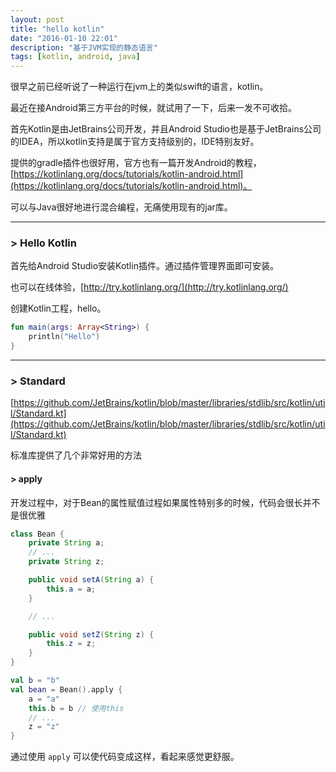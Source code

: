 ```yaml
---
layout: post
title: "hello kotlin"
date: "2016-01-10 22:01"
description: "基于JVM实现的静态语言"
tags: [kotlin, android, java]
---
```


很早之前已经听说了一种运行在jvm上的类似swift的语言，kotlin。

最近在接Android第三方平台的时候，就试用了一下，后来一发不可收拾。

首先Kotlin是由JetBrains公司开发，并且Android Studio也是基于JetBrains公司的IDEA，所以kotlin支持是属于官方支持级别的，IDE特别友好。

提供的gradle插件也很好用，官方也有一篇开发Android的教程，[https://kotlinlang.org/docs/tutorials/kotlin-android.html](https://kotlinlang.org/docs/tutorials/kotlin-android.html)。

可以与Java很好地进行混合编程，无痛使用现有的jar库。

---

### > Hello Kotlin

首先给Android Studio安装Kotlin插件。通过插件管理界面即可安装。

也可以在线体验，[http://try.kotlinlang.org/](http://try.kotlinlang.org/)

创建Kotlin工程，hello。

```kotlin
fun main(args: Array<String>) {
    println("Hello")
}
```

---

### > Standard

[https://github.com/JetBrains/kotlin/blob/master/libraries/stdlib/src/kotlin/util/Standard.kt](https://github.com/JetBrains/kotlin/blob/master/libraries/stdlib/src/kotlin/util/Standard.kt)

标准库提供了几个非常好用的方法

#### > apply

开发过程中，对于Bean的属性赋值过程如果属性特别多的时候，代码会很长并不是很优雅

```java
class Bean {
    private String a;
    // ...
    private String z;

    public void setA(String a) {
        this.a = a;
    }

    // ...

    public void setZ(String z) {
        this.z = z;
    }
}
```

```kotlin
val b = "b"
val bean = Bean().apply {
    a = "a"
    this.b = b // 使用this
    // ...
    z = "z"
}
```

通过使用 `apply` 可以使代码变成这样，看起来感觉更舒服。
